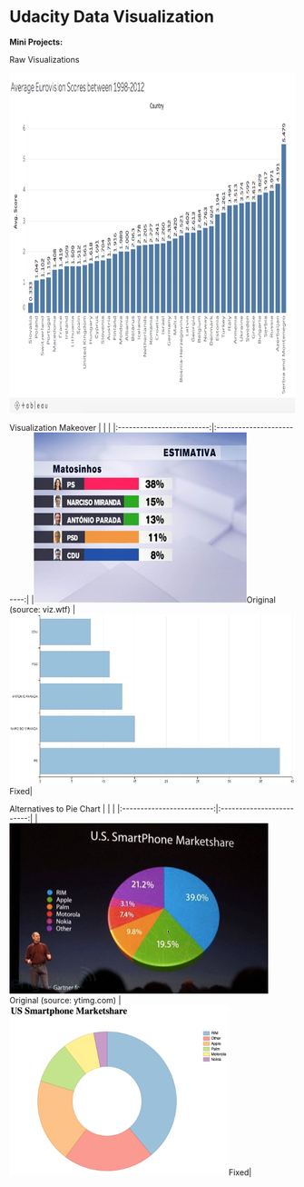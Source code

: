 # Udacity Data Visualization

**Mini Projects:**

Raw Visualizations

<img height="600" src="img/eurovisionscores.jpg">

Visualization Makeover
| | |
|:-------------------------:|:-------------------------:|
|<img height="300" src="img/estimativa.jpg">Original (source: viz.wtf) | <img height="300" src="img/estimativa_fixed.jpg">Fixed|

Alternatives to Pie Chart
| | |
|:-------------------------:|:-------------------------:|
|<img height="300" src="img/phonemarketshare.jpg">Original (source: ytimg.com) | <img height="300" src="img/phonemarketshare_fixed.jpg">Fixed|